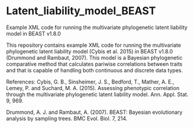 # Latent_liability_model_BEAST
Example XML code for running the multivariate phylogenetic latent liability model in BEAST v1.8.0

This repository contains example XML code for running the multivariate phylogenetic latent liability model (Cybis et al. 2015) in BEAST v1.8.0 (Drummond and Rambaut, 2007). This model is a Bayesian phylogenetic comparative method that calculates pariwise correlations between traits and that is capable of handling both continuous and discrete data types. 

References:
Cybis, G. B., Sinsheimer, J. S., Bedford, T., Mather, A. E., Lemey, P. and Suchard, M. A. (2015). Assessing phenotypic correlation through the multivariate phylogenetic latent liability model. Ann. Appl. Stat. 9, 969.

Drummond, A. J. and Rambaut, A. (2007). BEAST: Bayesian evolutionary analysis by sampling trees. BMC Evol. Biol. 7, 214.
